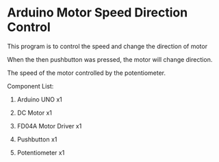 # Arduino Motor Speed Direction Control

This program is to control the speed and change the direction of motor

When the then pushbutton was pressed, the motor will change direction.

The speed of the motor controlled by the potentiometer.

Component List:

1. Arduino UNO x1

2. DC Motor x1

3. FD04A Motor Driver x1 

4. Pushbutton x1

5. Potentiometer x1
